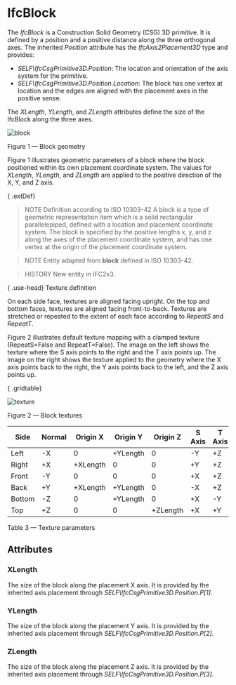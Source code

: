 # IfcBlock

The _IfcBlock_ is a Construction Solid Geometry (CSG) 3D primitive. It is defined by a position and a positive distance along the three orthogonal axes. The inherited _Position_ attribute has the _IfcAxis2Placement3D_ type and provides:

* _SELF\IfcCsgPrimitive3D.Position_: The location and orientation of the axis system for the primitive.
* _SELF\IfcCsgPrimitive3D.Position.Location_: The block has one vertex at location and the edges are aligned with the placement axes in the positive sense.

The _XLength_, _YLength_, and _ZLength_ attributes define the size of the IfcBlock along the three axes.

![block](../../../../figures/ifcblock-layout1.png)

Figure 1 &mdash; Block geometry

Figure 1 illustrates geometric parameters of a block where the block positioned within its own placement
coordinate system. The values for <em>XLength</em>, <em>YLength</em>, and <em>ZLength</em> are applied to the positive
direction of the X, Y, and Z axis.

{ .extDef}
> NOTE  Definition according to ISO 10303-42
> A block is a type of geometric representation item which is a solid rectangular parallelepiped, defined with a location and placement coordinate system. The block is specified by the positive lengths x, y, and z along the axes of the placement coordinate system, and has one vertex at the origin of the placement coordinate system.

> NOTE  Entity adapted from **block** defined in ISO 10303-42.

> HISTORY  New entity in IFC2x3.

{ .use-head}
Texture definition

On each side face, textures are aligned facing upright. On the top and bottom faces, textures are aligned facing front-to-back. Textures are stretched or repeated to the extent of each face according to _RepeatS_ and _RepeatT_.

Figure 2 illustrates default texture mapping with a clamped texture (RepeatS=False and RepeatT=False). The image on the left shows the texture where the S axis points to the right and the T axis points up. The image on the right shows the texture applied to the geometry where the X axis points back to the right, the Y axis points back to the left, and the Z axis points up.



{ .gridtable}

![texture](../../../../figures/ifcblock-texture.png)

Figure 2 &mdash; Block textures

|Side|Normal|Origin X|Origin Y|Origin Z|S Axis|T Axis|
|--- |--- |--- |--- |--- |--- |--- |
|Left|-X|0|+YLength|0|-Y|+Z|
|Right|+X|+XLength|0|0|+Y|+Z|
|Front|-Y|0|0|0|+X|+Z|
|Back|+Y|+XLength|+YLength|0|-X|+Z|
|Bottom|-Z|0|+YLength|0|+X|-Y|
|Top|+Z|0|0|+ZLength|+X|+Y|

Table 3 &mdash; Texture parameters

## Attributes

### XLength
The size of the block along the placement X axis. It is provided by the inherited axis placement through _SELF\IfcCsgPrimitive3D.Position.P[1]_.

### YLength
The size of the block along the placement Y axis. It is provided by the inherited axis placement through _SELF\IfcCsgPrimitive3D.Position.P[2]_.

### ZLength
The size of the block along the placement Z axis. It is provided by the inherited axis placement through _SELF\IfcCsgPrimitive3D.Position.P[3]_.
